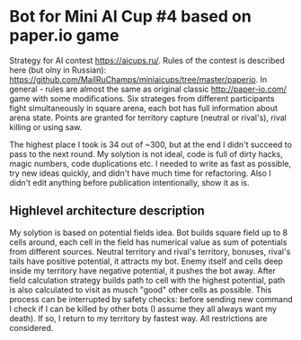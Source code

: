 # Bot for Mini AI Cup #4 based on paper.io game
Strategy for AI contest https://aicups.ru/. Rules of the contest is described here (but olny in Russian): https://github.com/MailRuChamps/miniaicups/tree/master/paperio.
In general - rules are almost the same as original classic http://paper-io.com/ game with some modifications. Six strateges from different participants fight simultaneously in square arena, each bot has full information about arena state. Points are granted for territory capture (neutral or rival's), rival killing or using saw.

The highest place I took is 34 out of ~300, but at the end I didn't succeed to pass to the next round. My solytion is not ideal, code is full of dirty hacks, magic numbers, code duplications etc. I needed to write as fast as possible, try new ideas quickly, and didn't have much time for refactoring. Also I didn't edit anything before publication intentionally, show it as is.

## Highlevel architecture description
My solytion is based on potential fields idea. Bot builds square field up to 8 cells around, each cell in the field has numerical value as sum of potentials from different sources. Neutral territory and rival's territory, bonuses, rival's tails have positive potential, it attracts my bot. Enemy itself and cells deep inside my territory have negative potential, it pushes the bot away. After field calculation strategy builds path to cell with the highest potential, path is also calculated to visit as musch "good" other cells as possible. This process can be interrupted by safety checks: before sending new command I check if I can be killed by other bots (I assume they all always want my death). If so, I return to my territory by fastest way. All restrictions are considered.
